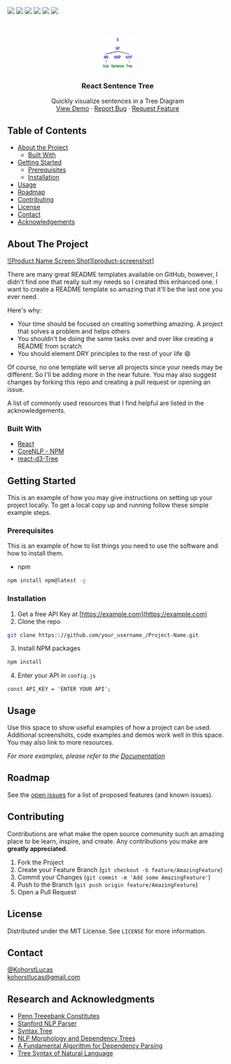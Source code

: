<!--
*** Thanks for checking out this README Template. If you have a suggestion that would
*** make this better, please fork the repo and create a pull request or simply open
*** an issue with the tag "enhancement".
*** Thanks again! Now go create something AMAZING! :D
-->


<!-- PROJECT SHIELDS -->
<!--
*** I'm using markdown "reference style" links for readability.
*** Reference links are enclosed in brackets [ ] instead of parentheses ( ).
*** See the bottom of this document for the declaration of the reference variables
*** for contributors-url, forks-url, etc. This is an optional, concise syntax you may use.
*** https://www.markdownguide.org/basic-syntax/#reference-style-links
-->
<a href="https://github.com/Lucas-Kohorst/react-sentence-tree//graphs/contributors"><img src="https://img.shields.io/github/contributors/Lucas-Kohorst/react-sentence-tree"></img></a>
<a href="https://github.com/Lucas-Kohorst/react-sentence-tree//network/members"><img src="https://img.shields.io/github/forks/Lucas-Kohorst/react-sentence-tree?style=social"></img></a>
<a href="https://github.com/Lucas-Kohorst/react-sentence-tree//stargazers"><img src="https://img.shields.io/github/stars/Lucas-Kohorst/react-sentence-tree?style=social"></img></a>
<a href="https://github.com/Lucas-Kohorst/react-sentence-tree//issues"><img src="https://img.shields.io/github/issues/Lucas-Kohorst/react-sentence-tree"></img></a>
<a href="https://github.com/Lucas-Kohorst/AutoSentanceTreee/blob/master/LICENSE.txt"><img src="https://img.shields.io/npm/l/react-sentence-tree"></img></a>
<a href="https://linkedin.com/in/lucaskohorst"><img src="https://img.shields.io/badge/-LinkedIn-black.svg?style=flat-square&logo=linkedin&colorB=555"></img></a>

<br />
<p align="center">

  <a href="https://github.com/Lucas-Kohorst/react-sentence-tree">
    <img src="static/images/header.png" alt="Logo" width="80" height="80">
  </a>

  <h3 align="center">React Sentence Tree</h3>

  <p align="center">
    Quickly visualize sentences in a Tree Diagram
    <br />
    <a href="https://npm.runkit.com/react-sentence-tree">View Demo</a>
    ·
    <a href="https://github.com/Lucas-Kohorst/react-sentence-tree/issues">Report Bug</a>
    ·
    <a href="https://github.com/Lucas-Kohorst/react-sentence-tree/issues">Request Feature</a>
  </p>
</p>


<!-- TABLE OF CONTENTS -->
## Table of Contents

* [About the Project](#about-the-project)
  * [Built With](#built-with)
* [Getting Started](#getting-started)
  * [Prerequisites](#prerequisites)
  * [Installation](#installation)
* [Usage](#usage)
* [Roadmap](#roadmap)
* [Contributing](#contributing)
* [License](#license)
* [Contact](#contact)
* [Acknowledgements](#acknowledgements)

<!-- ABOUT THE PROJECT -->
## About The Project

[![Product Name Screen Shot][product-screenshot]](https://example.com)

There are many great README templates available on GitHub, however, I didn't find one that really suit my needs so I created this enhanced one. I want to create a README template so amazing that it'll be the last one you ever need.

Here's why:
* Your time should be focused on creating something amazing. A project that solves a problem and helps others
* You shouldn't be doing the same tasks over and over like creating a README from scratch
* You should element DRY principles to the rest of your life :smile:

Of course, no one template will serve all projects since your needs may be different. So I'll be adding more in the near future. You may also suggest changes by forking this repo and creating a pull request or opening an issue.

A list of commonly used resources that I find helpful are listed in the acknowledgements.

### Built With
* [React](https://github.com/facebook/react)
* [CoreNLP - NPM](https://www.npmjs.com/package/corenlp)
* [react-d3-Tree](https://www.npmjs.com/package/react-d3-tree)

<!-- GETTING STARTED -->
## Getting Started

This is an example of how you may give instructions on setting up your project locally.
To get a local copy up and running follow these simple example steps.

### Prerequisites

This is an example of how to list things you need to use the software and how to install them.
* npm
```sh
npm install npm@latest -g
```

### Installation

1. Get a free API Key at [https://example.com](https://example.com)
2. Clone the repo
```sh
git clone https:://github.com/your_username_/Project-Name.git
```
3. Install NPM packages
```sh
npm install
```
4. Enter your API in `config.js`
```JS
const API_KEY = 'ENTER YOUR API';
```

<!-- USAGE EXAMPLES -->
## Usage

Use this space to show useful examples of how a project can be used. Additional screenshots, code examples and demos work well in this space. You may also link to more resources.

_For more examples, please refer to the [Documentation](https://example.com)_

<!-- ROADMAP -->
## Roadmap
See the [open issues](https://github.com/Lucas-Kohorst/react-sentence-tree/issues) for a list of proposed features (and known issues).

<!-- CONTRIBUTING -->
## Contributing

Contributions are what make the open source community such an amazing place to be learn, inspire, and create. Any contributions you make are **greatly appreciated**.

1. Fork the Project
2. Create your Feature Branch (`git checkout -b feature/AmazingFeature`)
3. Commit your Changes (`git commit -m 'Add some AmazingFeature'`)
4. Push to the Branch (`git push origin feature/AmazingFeature`)
5. Open a Pull Request

<!-- LICENSE -->
## License
Distributed under the MIT License. See `LICENSE` for more information.

<!-- CONTACT -->
## Contact
[@KohorstLucas](https://twitter.com/KohoestLucas)<br />
[kohorstlucas@gmail.com](mailto:kohorstlucas@gmail.com)

<!-- ACKNOWLEDGEMENTS -->
## Research and Acknowledgments
* [Penn Treeebank Constitutes](http://surdeanu.info/mihai/teaching/ista555-fall13/readings/PennTreebankConstituents.html)
* [Stanford NLP Parser](https://nlp.stanford.edu/software/lex-parser.shtml)
* [Syntax Tree](http://mshang.ca/syntree/)
* [NLP Morphology and Dependency Trees](https://cloud.google.com/natural-language/docs/morphology)
* [A Fundamental Algorithm for Dependency Parsing](http://web.stanford.edu/~mjkay/covington.pdf)
* [Tree Syntax of Natural Language](cs.cornell.edu/courses/cs474/2004fa/lec1.pdf)